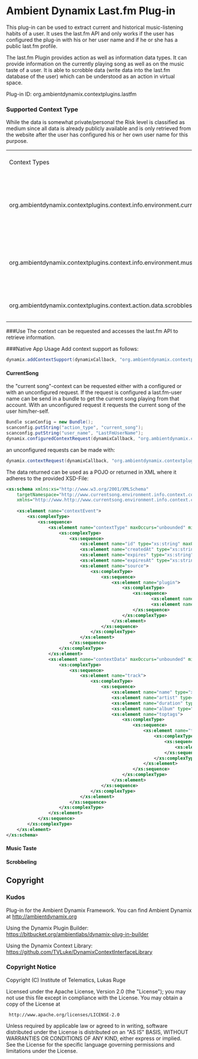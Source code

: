 # Ambient Dynamix Last.fm Plug-in
This plug-in can be used to extract current and historical music-listening habits of a user. It uses the last.fm API and only works if the user has configured the plug-in 
with his or her user name and if he or she has a public last.fm profile.

The last.fm Plugin provides action as well as information data types. It can provide information on the currently playing song as well as on the music taste of a user. It is 
able to scrobble data (write data into the last.fm database of the user) which can be understood as an action in virtual space.

Plug-in ID: org.ambientdynamix.contextplugins.lastfm  

### Supported Context Type
While the data is somewhat private/personal the Risk level is classified as medium since all data is already publicly available and is only retrieved from the 
website after the user has configured his or her own user name for this purpose.

<table>
    <tr>
        <td>Context Types</td><td>Privacy Risk Level</td><td>Data Types</td><td>Description</td>
    </tr>
    <tr>
        <td>org.ambientdynamix.contextplugins.context.info.environment.currentsong</td><td>MEDIUM</td><td>CurrentSongContextInfo</td><td>Information about the currently playing song, artist, name and album.</td>
    </tr>
    <tr>
        <td>org.ambientdynamix.contextplugins.context.info.environment.musictaste</td><td>MEDIUM</td><td>MusicTasteContextInfo</td><td>Information about most listened to track, artists and favorite songs.</td>
    </tr>
    <tr>
        <td>org.ambientdynamix.contextplugins.context.action.data.scrobblesong</td><td>MEDIUM</td><td>ScrobbleContectAction</td><td>Allows to Scrobble Songs to last.fm</td>
    </tr>
</table>

###Use
The context can be requested and accesses the last.fm API to retrieve information.

###Native App Usage
Add context support as follows:

```Java
dynamix.addContextSupport(dynamixCallback, "org.ambientdynamix.contextplugins.context.info.environment.currentsong");
```

#### CurrentSong

the "current song"-context can be requested either with a configured or with an unconfigured request. If the request is configured a last.fm-user name can be send in a bundle to get the current song playing from that account. With an unconfigured request it requests the current song of the user him/her-self.

```Java
Bundle scanConfig = new Bundle();
scanconfig.putString("action_type", "current_song");
scanconfig.putString("user_name", "LastFmUserName");
dynamix.configuredContextRequest(dynamixCallback, "org.ambientdynamix.contextplugins.lastfm", "org.ambientdynamix.contextplugins.context.info.environment.currentsong", scanConfig);
```    

an unconfigured requests can be made with:

```Java
dynamix.contextRequest(dynamixCallback, "org.ambientdynamix.contextplugins.lastfm", "org.ambientdynamix.contextplugins.context.info.environment.currentsong");
```   

The data returned can be used as a POJO or returned in XML where it adheres to the provided XSD-File:
```XML
<xs:schema xmlns:xs="http://www.w3.org/2001/XMLSchema"
    targetNamespace="http://www.currentsong.environment.info.context.contextplugins.ambientdynamix.org"
    xmlns="http://www.http://www.currentsong.environment.info.context.contextplugins.ambientdynamix.org">
    
    <xs:element name="contextEvent">
		<xs:complexType>
            <xs:sequence>
            	<xs:element name="contextType" maxOccurs="unbounded" minOccurs="1">
            		<xs:complexType>
           				<xs:sequence>
           				    <xs:element name="id" type="xs:string" maxOccurs="1" minOccurs="1"/>
           				    <xs:element name="createdAt" type="xs:string" maxOccurs="1" minOccurs="1"/>
           				    <xs:element name="expires" type="xs:string" maxOccurs="1" minOccurs="1"/>
           				    <xs:element name="expiresAt" type="xs:string" maxOccurs="1" minOccurs="1"/>
           				    <xs:element name="source">
           				    	<xs:complexType>
            						<xs:sequence>
            							<xs:element name="plugin">
			           				    	<xs:complexType>
			            						<xs:sequence>
			            							   <xs:element name="pluginId" type="xs:string" maxOccurs="1" minOccurs="1"/>
			            							   <xs:element name="pluginName" type="xs:string" maxOccurs="1" minOccurs="1"/>
			            						</xs:sequence>
			           						</xs:complexType>
			           					</xs:element>
            						</xs:sequence>
           						</xs:complexType>
           					</xs:element>
           				</xs:sequence>
           			</xs:complexType>
            	</xs:element>
            	<xs:element name="contextData" maxOccurs="unbounded" minOccurs="1">
            		<xs:complexType>
           				<xs:sequence>
           				    <xs:element name="track">
			            		<xs:complexType>
			           				<xs:sequence>
			           				    <xs:element name="name" type="xs:string" maxOccurs="1" minOccurs="1"/>
			           				    <xs:element name="artist" type="xs:string" maxOccurs="1" minOccurs="1"/>
			           				    <xs:element name="duration" type="xs:string" maxOccurs="1" minOccurs="1"/>
			           				    <xs:element name="album" type="xs:string" maxOccurs="1" minOccurs="1"/>
			           				    <xs:element name="toptags">
						            		<xs:complexType>
						           				<xs:sequence>
						           				    <xs:element name="tag">
									            		<xs:complexType>
									           				<xs:sequence>
									           				    <xs:element name="name" type="xs:string" maxOccurs="1" minOccurs="1"/>
									           				</xs:sequence>
									           			</xs:complexType>
									            	</xs:element>
						           				</xs:sequence>
						           			</xs:complexType>
						            	</xs:element>
			           				</xs:sequence>
			           			</xs:complexType>
			            	</xs:element>
           				</xs:sequence>
           			</xs:complexType>
            	</xs:element>
			</xs:sequence>
		</xs:complexType>
	</xs:element>
</xs:schema>
```  
#### Music Taste

#### Scrobbeling


## Copyright
### Kudos
Plug-in for the Ambient Dynamix Framework. You can find Ambient Dynamix at http://ambientdynamix.org

Using the Dynamix Plugin Builder: https://bitbucket.org/ambientlabs/dynamix-plug-in-builder

Using the Dynamix Context Library: https://github.com/TVLuke/DynamixContextInterfaceLibrary
### Copyright Notice
Copyright (C) Institute of Telematics, Lukas Ruge

Licensed under the Apache License, Version 2.0 (the "License");
you may not use this file except in compliance with the License.
You may obtain a copy of the License at

     http://www.apache.org/licenses/LICENSE-2.0

Unless required by applicable law or agreed to in writing, software
distributed under the License is distributed on an "AS IS" BASIS,
WITHOUT WARRANTIES OR CONDITIONS OF ANY KIND, either express or implied.
See the License for the specific language governing permissions and
limitations under the License.
